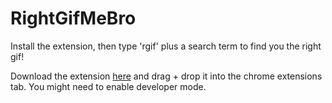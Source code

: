 # RightGifMeBro
Install the extension, then type 'rgif' plus a search term to find you the right gif!

Download the extension [here](https://raw.githubusercontent.com/jkamuda/RightGifMeBro/master/dist/RightGifMeBro.zip) and drag + drop it into the chrome extensions tab. You might need to enable developer mode. 
